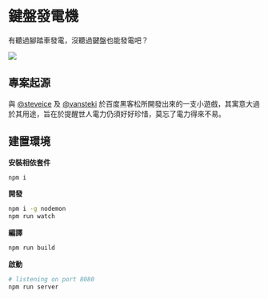 鍵盤發電機
=======

有聽過腳踏車發電，沒聽過鍵盤也能發電吧？

![](http://i.giphy.com/l46Cm2w1aLH8rWHG8.gif)

專案起源
---

與 [@steveice](https://github.com/steveice) 及 [@vansteki](https://github.com/vansteki) 於百度黑客松所開發出來的一支小遊戲，其寓意大過於其用途，旨在於提醒世人電力仍須好好珍惜，莫忘了電力得來不易。

建置環境
---

**安裝相依套件**

```sh
npm i
```

**開發**

```sh
npm i -g nodemon
npm run watch
```

**編譯**

```sh
npm run build
```

**啟動**

```sh
# listening on port 8080
npm run server
```

